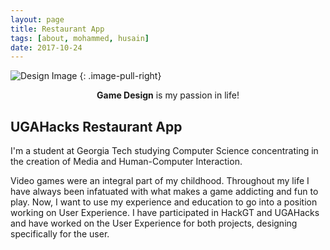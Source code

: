 ```yaml
---
layout: page
title: Restaurant App
tags: [about, mohammed, husain]
date: 2017-10-24
---
```


![Design Image](https://i.imgur.com/bgger4y.jpg)
{: .image-pull-right}

<center><b>Game Design</b> is my passion in life!</center>

## UGAHacks Restaurant App

I'm a student at Georgia Tech studying Computer Science concentrating in the creation of Media and Human-Computer Interaction.

Video games were an integral part of my childhood. Throughout my life I have always been infatuated with what makes a game addicting and fun to play. Now, I want to use my experience and education to go into a position working on User Experience. I have participated in HackGT and UGAHacks and have worked on the User Experience for both projects, designing specifically for the user.
